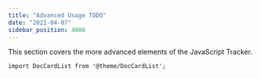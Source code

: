 ```yaml
---
title: "Advanced Usage TODO"
date: "2021-04-07"
sidebar_position: 4000
---
```


This section covers the more advanced elements of the JavaScript Tracker.

```mdx-code-block
import DocCardList from '@theme/DocCardList';
```

<DocCardList/>
